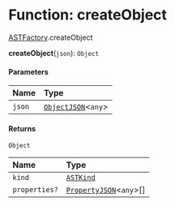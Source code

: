 # Function: createObject

[ASTFactory](/auto-docs/editor/modules/ASTFactory.md).createObject

**createObject**(`json`): `Object`

#### Parameters

| Name | Type |
| :------ | :------ |
| `json` | [`ObjectJSON`](/auto-docs/editor/interfaces/ObjectJSON.md)<`any`> |

#### Returns

`Object`

| Name | Type |
| :------ | :------ |
| `kind` | [`ASTKind`](/auto-docs/editor/enums/ASTKind.md) |
| `properties?` | [`PropertyJSON`](/auto-docs/editor/types/PropertyJSON.md)<`any`>\[] |
